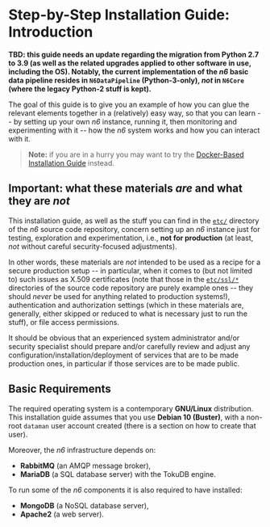 # Step-by-Step Installation Guide: Introduction

**TBD: this guide needs an update regarding the migration from Python
2.7 to 3.9 (as well as the related upgrades applied to other software in
use, including the OS). Notably, the current implementation of the *n6*
basic data pipeline resides in `N6DataPipeline` (Python-3-only), *not* in
`N6Core` (where the legacy Python-2 stuff is kept).**

The goal of this guide is to give you an example of how you can glue the
relevant elements together in a (relatively) easy way, so that you can
learn -- by setting up your own *n6* instance, running it, then
monitoring and experimenting with it -- how the *n6* system works and
how you can interact with it.

> **Note:** if you are in a hurry you may want to try the
> [Docker-Based Installation Guide](../docker) instead.


## Important: what these materials *are* and what they are *not*

This installation guide, as well as the stuff you can find in the
[`etc/`](https://github.com/CERT-Polska/n6/tree/master/etc) directory of
the *n6* source code repository, concern setting up an *n6* instance
just for testing, exploration and experimentation, i.e., **not for
production** (at least, *not* without careful security-focused
adjustments).

In other words, these materials are *not* intended to be used as a
recipe for a secure production setup -- in particular, when it comes to
(but not limited to) such issues as X.509 certificates (note that those
in the [`etc/ssl/*`](https://github.com/CERT-Polska/n6/tree/master/etc/ssl)
directories of the source code repository are purely example ones --
they should *never* be used for anything related to production
systems!), authentication and authorization settings (which in these
materials are, generally, either skipped or reduced to what is necessary
just to run the stuff), or file access permissions.

It should be obvious that an experienced system administrator and/or
security specialist should prepare and/or carefully review and adjust
any configuration/installation/deployment of services that are to be
made production ones, in particular if those services are to be made
public.


## Basic Requirements

The required operating system is a contemporary **GNU/Linux**
distribution.  This installation guide assumes that you use **Debian 10
(Buster)**, with a non-root `dataman` user account created (there is a
section on how to create that user).

Moreover, the *n6* infrastructure depends on:

* **RabbitMQ** (an AMQP message broker),
* **MariaDB** (a SQL database server) with the TokuDB engine.

To run some of the *n6* components it is also required to have installed:

* **MongoDB** (a NoSQL database server),
* **Apache2** (a web server).
